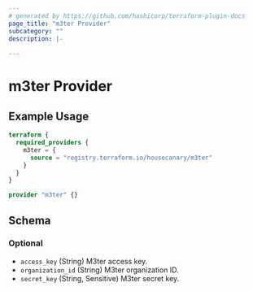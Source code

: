 ```yaml
---
# generated by https://github.com/hashicorp/terraform-plugin-docs
page_title: "m3ter Provider"
subcategory: ""
description: |-
  
---
```


# m3ter Provider



## Example Usage

```terraform
terraform {
  required_providers {
    m3ter = {
      source = "registry.terraform.io/housecanary/m3ter"
    }
  }
}

provider "m3ter" {}
```

<!-- schema generated by tfplugindocs -->
## Schema

### Optional

- `access_key` (String) M3ter access key.
- `organization_id` (String) M3ter organization ID.
- `secret_key` (String, Sensitive) M3ter secret key.

